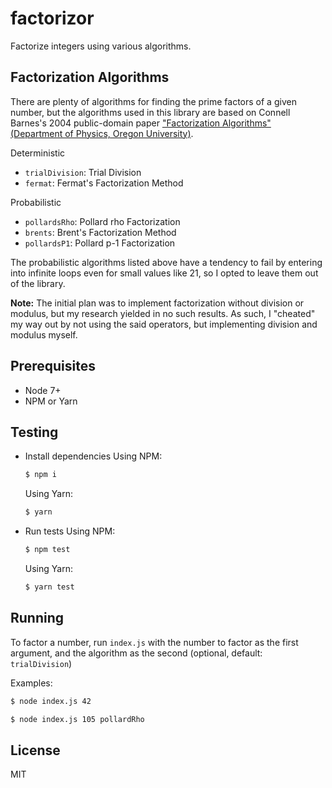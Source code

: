 # factorizor
Factorize integers using various algorithms.

## Factorization Algorithms
There are plenty of algorithms for finding the prime factors of a given number, but the algorithms used in this library are based on Connell Barnes's 2004 public-domain paper ["Factorization Algorithms" (Department of Physics, Oregon University)](http://connellybarnes.com/documents/factoring.pdf).

Deterministic
- `trialDivision`: Trial Division
- `fermat`: Fermat's Factorization Method

Probabilistic
- `pollardsRho`: Pollard rho Factorization
- `brents`: Brent's Factorization Method
- `pollardsP1`: Pollard p-1 Factorization

The probabilistic algorithms listed above have a tendency to fail by entering into infinite loops even for small values like 21, so I opted to leave them out of the library.

**Note:** The initial plan was to implement factorization without division or modulus, but my research yielded in no such results. As such, I "cheated" my way out by not using the said operators, but implementing division and modulus myself.

## Prerequisites
- Node 7+
- NPM or Yarn

## Testing
- Install dependencies
    Using NPM:
    ```bash
    $ npm i
    ```

    Using Yarn:
    ```bash
    $ yarn
    ```

- Run tests
    Using NPM:
    ```bash
    $ npm test
    ```

    Using Yarn:
    ```bash
    $ yarn test
    ```

## Running
To factor a number, run `index.js` with the number to factor as the first argument, and the algorithm as the second (optional, default: `trialDivision`)

Examples:
```bash
$ node index.js 42
```

```bash
$ node index.js 105 pollardRho
```

## License
MIT
